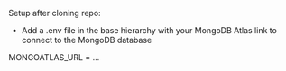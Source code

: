 Setup after cloning repo:
- Add a .env file in the base hierarchy with your MongoDB Atlas link to connect to the MongoDB database

MONGOATLAS_URL = ...
